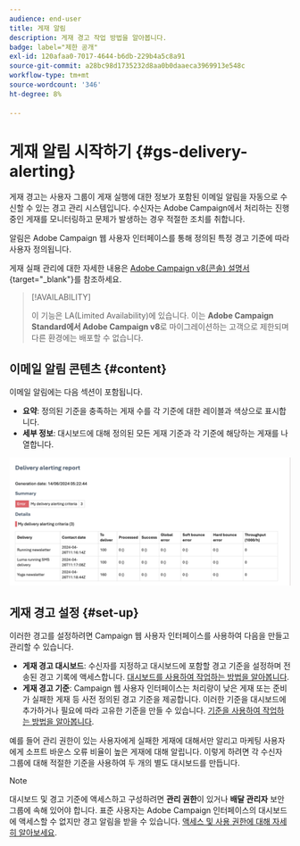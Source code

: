 ```yaml
---
audience: end-user
title: 게재 알림
description: 게재 경고 작업 방법을 알아봅니다.
badge: label="제한 공개"
exl-id: 120afaa0-7017-4644-b6db-229b4a5c8a91
source-git-commit: a28bc98d1735232d8aa0b0daaeca3969913e548c
workflow-type: tm+mt
source-wordcount: '346'
ht-degree: 8%

---
```


# 게재 알림 시작하기 {#gs-delivery-alerting}

게재 경고는 사용자 그룹이 게재 실행에 대한 정보가 포함된 이메일 알림을 자동으로 수신할 수 있는 경고 관리 시스템입니다. 수신자는 Adobe Campaign에서 처리하는 진행 중인 게재를 모니터링하고 문제가 발생하는 경우 적절한 조치를 취합니다.

알림은 Adobe Campaign 웹 사용자 인터페이스를 통해 정의된 특정 경고 기준에 따라 사용자 정의됩니다.

게재 실패 관리에 대한 자세한 내용은 [Adobe Campaign v8(콘솔) 설명서](https://experienceleague.adobe.com/en/docs/campaign/campaign-v8/send/failures/delivery-failures#send){target="_blank"}를 참조하세요.

>[!AVAILABILITY]
>
>이 기능은 LA(Limited Availability)에 있습니다. 이는 **Adobe Campaign Standard에서 Adobe Campaign v8**&#x200B;로 마이그레이션하는 고객으로 제한되며 다른 환경에는 배포할 수 없습니다.

## 이메일 알림 콘텐츠 {#content}

이메일 알림에는 다음 섹션이 포함됩니다.

* **요약**: 정의된 기준을 충족하는 게재 수를 각 기준에 대한 레이블과 색상으로 표시합니다.
* **세부 정보**: 대시보드에 대해 정의된 모든 게재 기준과 각 기준에 해당하는 게재를 나열합니다.

![설명: 이 스크린샷은 요약 및 세부 정보 섹션을 포함하여 전자 메일 알림 레이아웃을 보여 줍니다.](assets/alerting-email.png)

## 게재 경고 설정 {#set-up}

이러한 경고를 설정하려면 Campaign 웹 사용자 인터페이스를 사용하여 다음을 만들고 관리할 수 있습니다.

* **게재 경고 대시보드**: 수신자를 지정하고 대시보드에 포함할 경고 기준을 설정하며 전송된 경고 기록에 액세스합니다. [대시보드를 사용하여 작업하는 방법을 알아봅니다](../msg/delivery-alerting-dashboards.md).
* **게재 경고 기준**: Campaign 웹 사용자 인터페이스는 처리량이 낮은 게재 또는 준비가 실패한 게재 등 사전 정의된 경고 기준을 제공합니다. 이러한 기준을 대시보드에 추가하거나 필요에 따라 고유한 기준을 만들 수 있습니다. [기준을 사용하여 작업하는 방법을 알아봅니다](../msg/delivery-alerting-criteria.md).

예를 들어 관리 권한이 있는 사용자에게 실패한 게재에 대해서만 알리고 마케팅 사용자에게 소프트 바운스 오류 비율이 높은 게재에 대해 알립니다. 이렇게 하려면 각 수신자 그룹에 대해 적절한 기준을 사용하여 두 개의 별도 대시보드를 만듭니다.

>[!NOTE]
>
>대시보드 및 경고 기준에 액세스하고 구성하려면 **관리 권한**&#x200B;이 있거나 **배달 관리자** 보안 그룹에 속해 있어야 합니다. 표준 사용자는 Adobe Campaign 인터페이스의 대시보드에 액세스할 수 없지만 경고 알림을 받을 수 있습니다. [액세스 및 사용 권한에 대해 자세히 알아보세요](../get-started/permissions.md).
